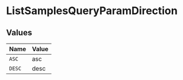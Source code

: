 # ListSamplesQueryParamDirection


## Values

| Name   | Value  |
| ------ | ------ |
| `ASC`  | asc    |
| `DESC` | desc   |